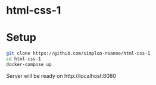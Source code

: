 # html-css-1

# Setup

```bash
git clone https://github.com/simplon-roanne/html-css-1
cd html-css-1
docker-compose up
```
Server will be ready on http://localhost:8080
